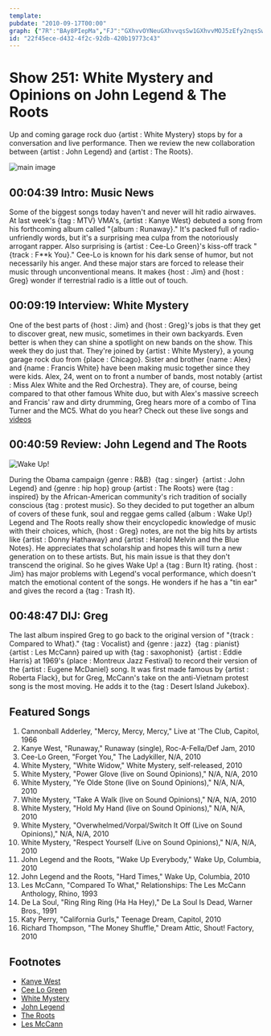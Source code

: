 ```yaml
---
template: 
pubdate: "2010-09-17T00:00"
graph: {"7R":"BAy8PIepMa","FJ":"GXhvvOYNeuGXhvvqsSw1GXhvvMOJ5zEfy2nqsSw1","1WB":"0fjSGzLx1T0fjSGTNU6H0fjSG5Fueo3TmBdTNU6HTNU6HVnDxs5FueoTNU6H5FueoaeetfBHm1GgMit6BQsAMX6cfd","29B":"DDvdLknMuABFaB6knMuAknMuAqYVo9CH2ViDDvdLDDvdLjVH9KBIx5njVH9KDDvdLIPe75BGf6OBIx5n"}
id: "22f45ece-d432-4f2c-92db-420b19773c43"
---
```






# Show 251: White Mystery and Opinions on John Legend & The Roots

Up and coming garage rock duo {artist : White Mystery} stops by for a conversation and live performance. Then we review the new collaboration between {artist : John Legend} and {artist : The Roots}.

![main image](https://static.soundopinions.org/images/2010/whitemystery.jpg)



## 00:04:39 Intro: Music News

Some of the biggest songs today haven't and never will hit radio airwaves. At last week's {tag : MTV} VMA's, {artist : Kanye West} debuted a song from his forthcoming album called "{album : Runaway}." It's packed full of radio-unfriendly words, but it's a surprising mea culpa from the notoriously arrogant rapper. Also surprising is {artist : Cee-Lo Green}'s kiss-off track "{track : F**k You}." Cee-Lo is known for his dark sense of humor, but not necessarily his anger. And these major stars are forced to release their music through unconventional means. It makes {host : Jim} and {host : Greg} wonder if terrestrial radio is a little out of touch.



## 00:09:19 Interview: White Mystery

One of the best parts of {host : Jim} and {host : Greg}'s jobs is that they get to discover great, new music, sometimes in their own backyards. Even better is when they can shine a spotlight on new bands on the show. This week they do just that. They're joined by {artist : White Mystery}, a young garage rock duo from {place : Chicago}. Sister and brother {name : Alex} and {name : Francis White} have been making music together since they were kids. Alex, 24, went on to front a number of bands, most notably {artist : Miss Alex White and the Red Orchestra}. They are, of course, being compared to that other famous White duo, but with Alex's massive screech and Francis' raw and dirty drumming, Greg hears more of a combo of Tina Turner and the MC5. What do you hear? Check out these live songs and [videos](http://www.wbez.org/story/wbez-blog/video-white-mystery-performs-take-walk-sound-opinions)



## 00:40:59 Review: John Legend and The Roots

![Wake Up!](https://static.soundopinions.org/assets/251/1WB0.jpg)

During the Obama campaign {genre : R&B}  {tag : singer}  {artist : John Legend} and {genre : hip hop} group {artist : The Roots} were {tag : inspired} by the African-American community's rich tradition of socially conscious {tag : protest music}. So they decided to put together an album of covers of these funk, soul and reggae gems called {album : Wake Up!} Legend and The Roots really show their encyclopedic knowledge of music with their choices, which, {host : Greg} notes, are not the big hits by artists like {artist : Donny Hathaway} and {artist : Harold Melvin and the Blue Notes}. He appreciates that scholarship and hopes this will turn a new generation on to these artists. But, his main issue is that they don't transcend the original. So he gives Wake Up! a {tag : Burn It} rating. {host : Jim} has major problems with Legend's vocal performance, which doesn't match the emotional content of the songs. He wonders if he has a "tin ear" and gives the record a {tag : Trash It}.



## 00:48:47 DIJ: Greg

The last album inspired Greg to go back to the original version of "{track : Compared to What}." {tag : Vocalist} and {genre : jazz}  {tag : pianist}  {artist : Les McCann} paired up with {tag : saxophonist}  {artist : Eddie Harris} at 1969's {place : Montreux Jazz Festival} to record their version of the {artist : Eugene McDaniel} song. It was first made famous by {artist : Roberta Flack}, but for Greg, McCann's take on the anti-Vietnam protest song is the most moving. He adds it to the {tag : Desert Island Jukebox}.



## Featured Songs

1. Cannonball Adderley, "Mercy, Mercy, Mercy," Live at 'The Club, Capitol, 1966
2. Kanye West, "Runaway," Runaway (single), Roc-A-Fella/Def Jam, 2010
3. Cee-Lo Green, "Forget You," The Ladykiller, N/A, 2010
4. White Mystery, "White Widow," White Mystery, self-released, 2010
5. White Mystery, "Power Glove (live on Sound Opinions)," N/A, N/A, 2010
6. White Mystery, "Ye Olde Stone (live on Sound Opinions)," N/A, N/A, 2010
7. White Mystery, "Take A Walk (live on Sound Opinions)," N/A, N/A, 2010
8. White Mystery, "Hold My Hand (live on Sound Opinions)," N/A, N/A, 2010
9. White Mystery, "Overwhelmed/Vorpal/Switch It Off (Live on Sound Opinions)," N/A, N/A, 2010
10. White Mystery, "Respect Yourself (Live on Sound Opinions)," N/A, N/A, 2010
11. John Legend and the Roots, "Wake Up Everybody," Wake Up, Columbia,  2010
12. John Legend and the Roots, "Hard Times," Wake Up, Columbia, 2010
13. Les McCann, "Compared To What," Relationships: The Les McCann Anthology, Rhino, 1993
14. De La Soul, "Ring Ring Ring (Ha Ha Hey)," De La Soul Is Dead, Warner Bros., 1991
15. Katy Perry, "California Gurls," Teenage Dream, Capitol, 2010
16. Richard Thompson, "The Money Shuffle," Dream Attic, Shout! Factory, 2010



## Footnotes

- [Kanye West](http://www.kanyewest.com/)
- [Cee Lo Green](http://www.ceelogreen.com/)
- [White Mystery](http://www.whitemysteryband.com/)
- [John Legend](http://www.johnlegend.com/us/)
- [The Roots](http://www.theroots.com/)
- [Les McCann](http://www.allmusic.com/artist/les-mccann-mn0000245760)